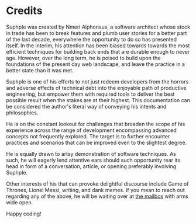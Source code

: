 # Credits

Suphple was created by Nmeri Alphonsus, a software architect whose stock in trade has been to break features and plumb user stories for a better part of the last decade, everywhere the opportunity to do so has presented itself. In the interim, his attention has been biased towards towards the most efficient techniques for building back ends that are durable enough to never age. However, over the long term, he is poised to build upon the foundations of the present day web landscape, and leave the practice in a better state than it was met.

Suphple is one of his efforts to not just redeem developers from the horrors and adverse effects of technical debt into the enjoyable path of productive engineering, but empower them with required tools to deliver the best possible result when the stakes are at their highest. This documentation can be considered the author's literal way of conveying his intents and philosophies.

He is on the constant lookout for challenges that broaden the scope of his experience across the range of development encompassing advanced concepts not frequently explored. The target is to further encounter practices and scenarios that can be improved even to the slightest degree.

He is equally drawn to artsy demonstration of software techniques. As such, he will eagerly lend attentive ears should such opportunity rear its head in form of a conversation, article, or opening preferably involving Suphple.

Other interests of his that can provoke delightful discourse include Game of Thrones, Lionel Messi, writing, and dank memes. If you mean to reach out regarding any of the above, he will be waiting over at [the mailbox](mailto:vainglories@gmail.com) with arms wide open. <!-- Or, if you're one of the cool kids, you can ping him on Twitter instead. -->

Happy coding!